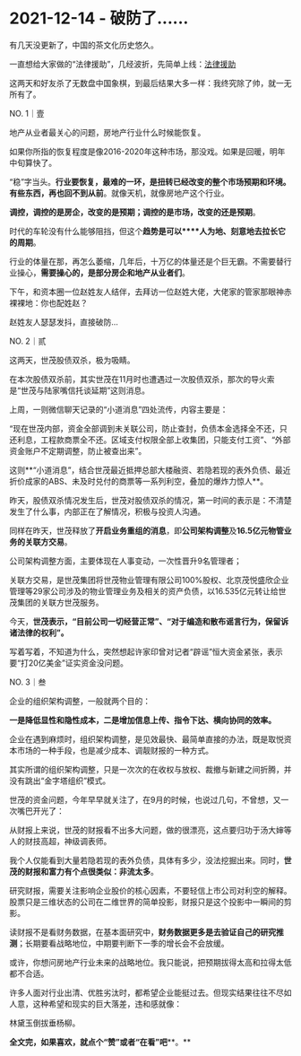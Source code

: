 # 2021-12-14 - 破防了......

有几天没更新了，中国的茶文化历史悠久。

一直想给大家做的“法律援助”，几经波折，先简单上线：[法律援助](http://mp.weixin.qq.com/s?__biz=MzI1MzI4MDk5NA==&mid=2247489226&idx=1&sn=0aee20c08e742d54066a51aa08745797&chksm=e9d78147dea0085122312ac29e38fcfa254e5f1d930875a12f07b12fbfbed3f2848c338d826b&scene=21#wechat_redirect)

这两天和好友杀了无数盘中国象棋，到最后结果大多一样：我终究除了帅，就一无所有了。

NO. 1｜壹

地产从业者最关心的问题，房地产行业什么时候能恢复。

如果你所指的恢复程度是像2016-2020年这种市场，那没戏。如果是回暖，明年中旬算快了。

“稳”字当头。**行业要恢复，最难的一环，是扭转已经改变的整个市场预期和环境。有些东西，再也回不到从前**。就像天机，就像房地产这个行业。

**调控，调控的是房企，改变的是预期；调控的是市场，改变的还是预期**。

时代的车轮没有什么能够阻挡，但这个**趋势是可以****人为地、刻意地去拉长它的周期**。

行业的体量在那，再怎么萎缩，几年后，十万亿的体量还是个巨无霸。不需要替行业操心，**需要操心的，是部分房企和地产从业者们**。

下午，和资本圈一位赵姓友人结伴，去拜访一位赵姓大佬，大佬家的管家那眼神赤裸裸地：你也配姓赵？

赵姓友人瑟瑟发抖，直接破防...

NO. 2｜贰

这两天，世茂股债双杀，极为吸睛。

在本次股债双杀前，其实世茂在11月时也遭遇过一次股债双杀，那次的导火索是“世茂与陆家嘴信托谈延期”这则消息。

上周，一则微信聊天记录的“小道消息”四处流传，内容主要是：

“现在世茂内部，资金全部调到未关联公司，防止查封，负债本金选择全不还，只还利息，工程款商票全不还。区域支付权限全部上收集团，只能支付工资”、“外部资金账户不定期调整，防止被查出来”。

这则**“小道消息”，结合世茂最近抵押总部大楼融资、若隐若现的表外负债、最近折价成家的ABS、未及时兑付的商票等一系列利空，叠加的爆炸力惊人**。

昨天，股债双杀情况发生后，世茂对股债双杀的情况，第一时间的表示是：不清楚发生了什么事，内部正在了解情况，积极与投资人沟通。

同样在昨天，世茂释放了**开启业务重组的消息**，即**公司架构调整**及**16.5亿元物管业务的关联方交易**。

公司架构调整方面，主要体现在人事变动，一次性晋升9名管理者；

关联方交易，是世茂集团将世茂物业管理有限公司100%股权、北京茂悦盛欣企业管理等29家公司涉及的物业管理业务及相关的资产负债，以16.535亿元转让给世茂集团的关联方世茂服务。

今天，**世茂表示，“目前公司一切经营正常”、“对于编造和散布谣言行为，保留诉诸法律的权利”。**

写着写着，不知道为什么，突然想起许家印曾对记者“辟谣”恒大资金紧张，表示要“打20亿美金”证实资金没问题。

NO. 3｜叁

企业的组织架构调整，一般就两个目的：

**一是降低显性和隐性成本，二是增加信息上传、指令下达、横向协同的效率。**

企业在遇到麻烦时，组织架构调整，是见效最快、最简单直接的办法，既是取悦资本市场的一种手段，也是减少成本、调靓财报的一种方式。

其实所谓的组织架构调整，只是一次次的在收权与放权、裁撤与新建之间折腾，并没有跳出“金字塔组织”模式。

世茂的资金问题，今年早早就关注了，在9月的时候，也说过几句，不曾想，又一次嘴巴开光了：



从财报上来说，世茂的财报看不出多大问题，做的很漂亮，这点要归功于汤大婶等人的财技高超，神级调表师。

我个人仅能看到大量若隐若现的表外负债，具体有多少，没法挖掘出来。同时，**世茂的财报和富力有个点很类似：非流太多**。

研究财报，需要关注影响企业股价的核心因素，不要轻信上市公司对利空的解释。股票只是三维状态的公司在二维世界的简单投影，财报只是这个投影中一瞬间的剪影。

读财报不是看财务数据，在基本面研究中，**财务数据更多是去验证自己的研究推测**；长期要看战略地位，中期要判断下一季的增长会不会放缓。

或许，你想问房地产行业未来的战略地位。我只能说，把预期拔得太高和拉得太低都不合适。

许多人面对行业出清、优胜劣汰时，都希望企业能挺过去。但现实结果往往不尽如人意，这种希望和现实的巨大落差，违和感就像：

林黛玉倒拔垂杨柳。

**全文完，如果喜欢，就点个“赞”或者“在看”吧****。**